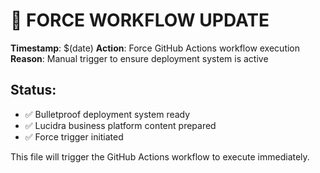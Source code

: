# 🚀 FORCE WORKFLOW UPDATE

**Timestamp**: $(date)
**Action**: Force GitHub Actions workflow execution
**Reason**: Manual trigger to ensure deployment system is active

## Status:
- ✅ Bulletproof deployment system ready
- ✅ Lucidra business platform content prepared  
- ✅ Force trigger initiated

This file will trigger the GitHub Actions workflow to execute immediately.